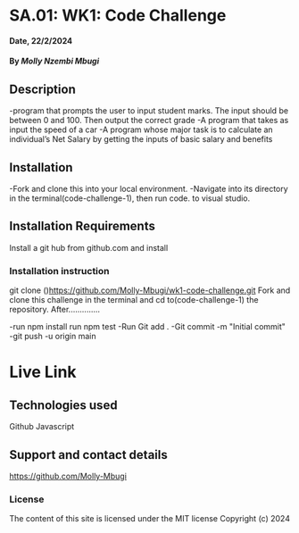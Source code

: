 # SA.01: WK1: Code Challenge 
#### Date, 22/2/2024

#### By *Molly Nzembi Mbugi*

## Description

-program that prompts the user to input student marks. The input should be between 0 and 100. Then output the correct grade
-A program that takes as input the speed of a car
-A program whose major task is to calculate an individual’s Net Salary by getting the inputs of basic salary and benefits
## Installation
-Fork and clone this into your local environment.
-Navigate into its directory in the terminal(code-challenge-1), then run code. to visual studio.
## Installation Requirements
Install a git hub from github.com and install
### Installation instruction
git clone ()https://github.com/Molly-Mbugi/wk1-code-challenge.git
Fork and clone this challenge in the terminal and cd to(code-challenge-1) the repository.
After..............

-run npm install
run npm test
-Run Git add .
-Git commit -m "Initial commit"
-git push -u origin main

# Live Link

## Technologies used

Github
Javascript


## Support and contact details
https://github.com/Molly-Mbugi

### License
The content of this site is licensed under the MIT license
Copyright (c) 2024


